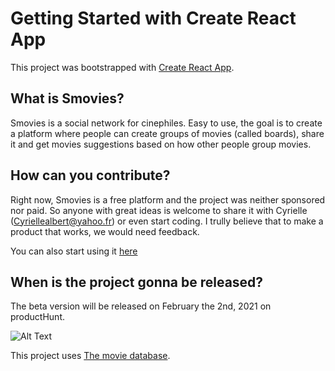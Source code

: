 # Getting Started with Create React App

This project was bootstrapped with [Create React App](https://github.com/facebook/create-react-app).

## What is Smovies?

Smovies is a social network for cinephiles. 
Easy to use, the goal is to create a platform where people can create groups of movies (called boards), share it and get movies suggestions based on how other people group movies.

## How can you contribute? 

Right now, Smovies is a free platform and the project was neither sponsored nor paid. So anyone with great ideas is welcome to share it with Cyrielle (Cyriellealbert@yahoo.fr) or even start coding. 
I trully believe that to make a product that works, we would need feedback. 

You can also start using it [here](Thesmovies.netlify.app)


## When is the project gonna be released?
The beta version will be released on February the 2nd, 2021 on productHunt. 

![Alt Text](https://media.giphy.com/media/UDjF1zMreMld6/giphy.gif)


This project uses [The movie database](https://www.themoviedb.org).
